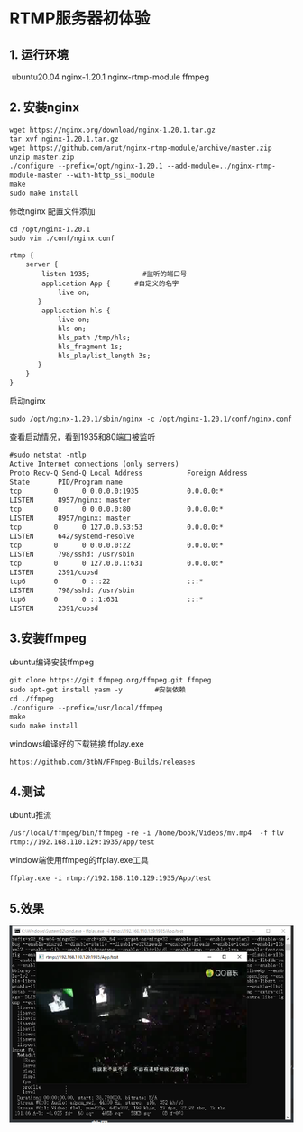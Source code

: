 # RTMP服务器初体验

## 1. 运行环境

​	ubuntu20.04    nginx-1.20.1   nginx-rtmp-module  ffmpeg

## 2. 安装nginx

```shell
wget https://nginx.org/download/nginx-1.20.1.tar.gz
tar xvf nginx-1.20.1.tar.gz
wget https://github.com/arut/nginx-rtmp-module/archive/master.zip
unzip master.zip
./configure --prefix=/opt/nginx-1.20.1 --add-module=../nginx-rtmp-module-master --with-http_ssl_module
make
sudo make install
```

修改nginx 配置文件添加

```
cd /opt/nginx-1.20.1
sudo vim ./conf/nginx.conf
```

```
rtmp {  
    server {  
        listen 1935;      		 #监听的端口号
        application App {      #自定义的名字
            live on;  
       }  
        application hls {  
            live on;  
            hls on;  
            hls_path /tmp/hls;   
            hls_fragment 1s;
            hls_playlist_length 3s;  
       }  
    } 
}
```

启动nginx

```
sudo /opt/nginx-1.20.1/sbin/nginx -c /opt/nginx-1.20.1/conf/nginx.conf
```

查看启动情况，看到1935和80端口被监听

```
#sudo netstat -ntlp
Active Internet connections (only servers)
Proto Recv-Q Send-Q Local Address           Foreign Address         State       PID/Program name    
tcp        0      0 0.0.0.0:1935            0.0.0.0:*               LISTEN      8957/nginx: master  
tcp        0      0 0.0.0.0:80              0.0.0.0:*               LISTEN      8957/nginx: master  
tcp        0      0 127.0.0.53:53           0.0.0.0:*               LISTEN      642/systemd-resolve 
tcp        0      0 0.0.0.0:22              0.0.0.0:*               LISTEN      798/sshd: /usr/sbin 
tcp        0      0 127.0.0.1:631           0.0.0.0:*               LISTEN      2391/cupsd          
tcp6       0      0 :::22                   :::*                    LISTEN      798/sshd: /usr/sbin 
tcp6       0      0 ::1:631                 :::*                    LISTEN      2391/cupsd   
```

## 3.安装ffmpeg

ubuntu编译安装ffmpeg

```
git clone https://git.ffmpeg.org/ffmpeg.git ffmpeg
sudo apt-get install yasm -y		#安装依赖
cd ./ffmpeg
./configure --prefix=/usr/local/ffmpeg
make
sudo make install
```

windows编译好的下载链接  ffplay.exe

```
https://github.com/BtbN/FFmpeg-Builds/releases
```

## 4.测试

ubuntu推流

```
/usr/local/ffmpeg/bin/ffmpeg -re -i /home/book/Videos/mv.mp4  -f flv rtmp://192.168.110.129:1935/App/test
```

window端使用ffmpeg的ffplay.exe工具

```
ffplay.exe -i rtmp://192.168.110.129:1935/App/test
```

## 5.效果

![效果图](./img/rtmp服务器初体验-1.png)

